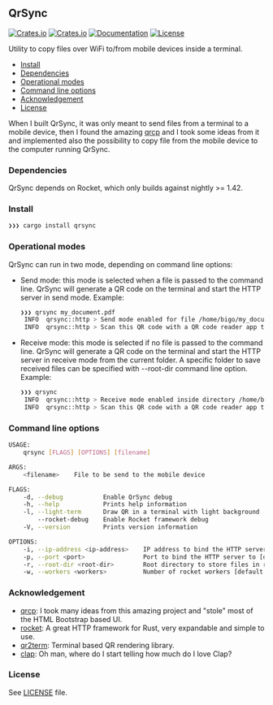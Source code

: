 ## QrSync
[![Crates.io](https://img.shields.io/crates/v/qrsync)](https://crates.io/crates/qrsync)
[![Crates.io](https://img.shields.io/crates/d/qrsync)](https://crates.io/crates/qrsync)
[![Documentation](https://docs.rs/qrsync/badge.svg)](https://docs.rs/qrsync)
[![License](https://img.shields.io/badge/license-MIT-blue?style=flat-square)](https://github.com/crisidev/qrsync/blob/master/LICENSE)

Utility to copy files over WiFi to/from mobile devices inside a terminal. 

- [Install](#install)
- [Dependencies](#dependencies)
- [Operational modes](#operational-modes)
- [Command line options](#command-line-options)
- [Acknowledgement](#acknowledgement)
- [License](#license)

When I built QrSync, it was only meant to send files from a terminal to a mobile device, then I
found the amazing [qrcp](https://github.com/claudiodangelis/qrcp) and I took some ideas from it and 
implemented also the possibility to copy file from the mobile device to the computer running QrSync.

### Dependencies
QrSync depends on Rocket, which only builds against nightly >= 1.42.

### Install
```sh
❯❯❯ cargo install qrsync
```

### Operational modes
QrSync can run in two mode, depending on command line options:
* Send mode: this mode is selected when a file is passed to the command line. QrSync will
generate a QR code on the terminal and start the HTTP server in send mode.
    Example:
    ```sh
    ❯❯❯ qrsync my_document.pdf
     INFO  qrsync::http > Send mode enabled for file /home/bigo/my_document.pdf
     INFO  qrsync::http > Scan this QR code with a QR code reader app to open the URL http://192.168.1.11:5566/send
    ```
* Receive mode: this mode is selected if no file is passed to the command line. QrSync will
generate a QR code on the terminal and start the HTTP server in receive mode from the current
folder. A specific folder to save received files can be specified with --root-dir command line
option.
    Example:
    ```sh
    ❯❯❯ qrsync
     INFO  qrsync::http > Receive mode enabled inside directory /home/bigo
     INFO  qrsync::http > Scan this QR code with a QR code reader app to open the URL http://192.168.1.11:5566/receive
    ```

### Command line options
```sh
USAGE:
    qrsync [FLAGS] [OPTIONS] [filename]

ARGS:
    <filename>    File to be send to the mobile device

FLAGS:
    -d, --debug           Enable QrSync debug
    -h, --help            Prints help information
    -l, --light-term      Draw QR in a terminal with light background
        --rocket-debug    Enable Rocket framework debug
    -V, --version         Prints version information

OPTIONS:
    -i, --ip-address <ip-address>    IP address to bind the HTTP server to. Default to primary interface
    -p, --port <port>                Port to bind the HTTP server to [default: 5566]
    -r, --root-dir <root-dir>        Root directory to store files in receive mode
    -w, --workers <workers>          Number of rocket workers [default: 1]
```

### Acknowledgement
* [qrcp](https://github.com/claudiodangelis/qrcp): I took many ideas from this amazing project
and "stole" most of the HTML Bootstrap based UI.
* [rocket](https://rocket.rs/): A great HTTP framework for Rust, very expandable and simple to
use.
* [qr2term](https://docs.rs/qr2term/): Terminal based QR rendering library.
* [clap](https://clap.rs/): Oh man, where do I start telling how much do I love Clap?

### License
See [LICENSE](https://github.com/crisidev/qrsync/blob/master/LICENSE) file.
